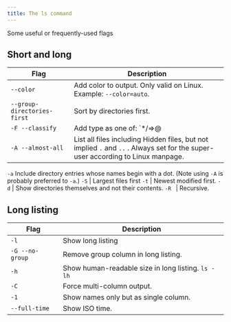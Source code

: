 ```yaml
---
title: The ls command
---
```


Some useful or frequently-used flags


## Short and long

| Flag                        | Description                                                                                                                     |
| --------------------------- | ------------------------------------------------------------------------------------------------------------------------------- |
| `--color`                   | Add color to output. Only valid on Linux. Example: `--color=auto`.                                                              |
| `--group-directories-first` | Sort by directories first.                                                                                                      |
| `-F --classify`             | Add type as one of: `*/=>@|`                                                                                                    |
| `-A --almost-all`           | List all files including Hidden files, but not implied `.` and `..` . Always set for the super-user according to Linux manpage. |
`-a`  Include directory entries whose names begin with a dot. (Note using `-A` is probably preferred to `-a`.)
`-S` | Largest files first
`-t` | Newest modified first.
`-d` | Show directories themselves and not their contents.
`-R ` | Recursive.


## Long listing

| Flag            | Description                                        |
| --------------- | -------------------------------------------------- |
| `-l`            | Show long listing                                  |
| `-G --no-group` | Remove group column in long listing.               |
| `-h`            | Show human-readable size in long listing. `ls -lh` |
| `-C`            | Force multi-column output.                         |
| `-1`            | Show names only but as single column.              |
| `--full-time`   | Show ISO time.                                     |
